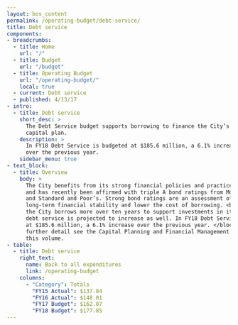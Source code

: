 ```yaml
---
layout: bos_content
permalink: /operating-budget/debt-service/
title: Debt service
components:
- breadcrumbs:
  - title: Home
    url: "/"
  - title: Budget
    url: "/budget"
  - title: Operating Budget
    url: "/operating-budget/"
    local: true
  - current: Debt service
  - published: 4/13/17
- intro:
  - title: Debt service
    short_desc: >
      The Debt Service budget supports borrowing to finance the City’s 
      capital plan. 
    description: >
      In FY18 Debt Service is budgeted at $185.6 million, a 6.1% increase 
      over the previous year.
    sidebar_menu: true
- text_block:
  - title: Overview
    body: >
      The City benefits from its strong financial policies and practices 
      and has recently been affirmed with triple A bond ratings from Moody’s 
      and Standard and Poor’s. Strong bond ratings are an assessment of the City’s 
      long-term financial stability and lower the cost of borrowing. <blockquote>As 
      the City borrows more over ten years to support investments in its schools, 
      debt service is projected to increase as well. In FY18 Debt Service is budgeted 
      at $185.6 million, a 6.1% increase over the previous year. </blockquote> For 
      further detail see the Capital Planning and Financial Management chapters of 
      this volume.
- table:
  - title: Debt service
    right_text:
      name: Back to all expenditures
      link: /operating-budget
    columns:
      - "Category": Totals
        "FY15 Actual": $137.84
        "FY16 Actual": $148.01
        "FY17 Budget": $162.87
        "FY18 Budget": $177.85
---
```

